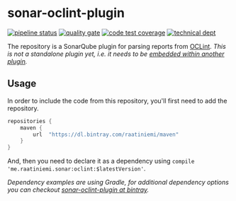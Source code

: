 # sonar-oclint-plugin

[![pipeline status](https://gitlab.com/raatiniemi/sonar-oclint-plugin/badges/master/pipeline.svg)](https://gitlab.com/raatiniemi/sonar-oclint-plugin/commits/master)
[![quality gate](https://sonarcloud.io/api/project_badges/measure?project=me.raatiniemi.sonar%3Aoclint&metric=alert_status)](https://sonarcloud.io/dashboard?id=me.raatiniemi.sonar%3Aoclint)
[![code test coverage](https://sonarcloud.io/api/project_badges/measure?project=me.raatiniemi.sonar%3Aoclint&metric=coverage)](https://sonarcloud.io/dashboard?id=me.raatiniemi.sonar%3Aoclint)
[![technical dept](https://sonarcloud.io/api/project_badges/measure?project=me.raatiniemi.sonar%3Aoclint&metric=sqale_index)](https://sonarcloud.io/dashboard?id=me.raatiniemi.sonar%3Aoclint)

The repository is a SonarQube plugin for parsing reports from [OCLint](http://oclint.org/). *This is not a standalone
plugin yet, i.e. it needs to be [embedded within another plugin](https://gitlab.com/raatiniemi/sonar-objective-c).*

## Usage

In order to include the code from this repository, you'll first need to add the repository.

```gradle
repositories {
    maven {
        url  "https://dl.bintray.com/raatiniemi/maven"
    }
}
```

And, then you need to declare it as a dependency using `compile 'me.raatiniemi.sonar:oclint:$latestVersion'`.

*Dependency examples are using Gradle, for additional dependency options you can checkout
[sonar-oclint-plugin at bintray](https://bintray.com/raatiniemi/maven/sonar-oclint-plugin).*
